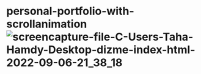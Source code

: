 # personal-portfolio-with-scrollanimation![screencapture-file-C-Users-Taha-Hamdy-Desktop-dizme-index-html-2022-09-06-21_38_18](https://user-images.githubusercontent.com/104000401/188725035-b5a48b70-c11e-46ab-af23-c47d19e30c21.png)
